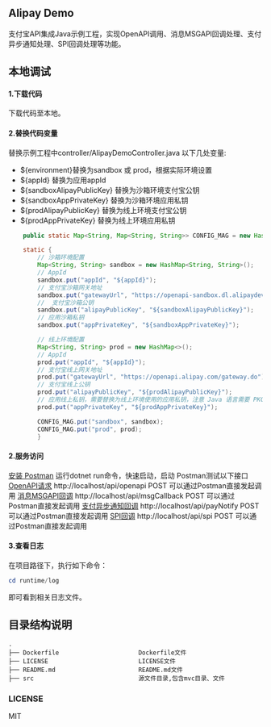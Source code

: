 ## Alipay Demo

支付宝API集成Java示例工程，实现OpenAPI调用、消息MSGAPI回调处理、支付异步通知处理、SPI回调处理等功能。

## 本地调试
#### 1.下载代码
下载代码至本地。
#### 2.替换代码变量
替换示例工程中controller/AlipayDemoController.java 以下几处变量:
* ${environment}替换为sandbox 或 prod，根据实际环境设置
* ${appId} 替换为应用appId
* ${sandboxAlipayPublicKey} 替换为沙箱环境支付宝公钥
* ${sandboxAppPrivateKey} 替换为沙箱环境应用私钥
* ${prodAlipayPublicKey} 替换为线上环境支付宝公钥
* ${prodAppPrivateKey} 替换为线上环境应用私钥
```java
    public static Map<String, Map<String, String>> CONFIG_MAG = new HashMap<String, Map<String, String>>();

    static {
        // 沙箱环境配置
        Map<String, String> sandbox = new HashMap<String, String>();
        // AppId
        sandbox.put("appId", "${appId}");
        // 支付宝沙箱网关地址
        sandbox.put("gatewayUrl", "https://openapi-sandbox.dl.alipaydev.com/gateway.do");
        //  支付宝沙箱公钥
        sandbox.put("alipayPublicKey", "${sandboxAlipayPublicKey}");
        // 应用沙箱私钥
        sandbox.put("appPrivateKey", "${sandboxAppPrivateKey}");

        // 线上环境配置
        Map<String, String> prod = new HashMap<>();
        // AppId
        prod.put("appId", "${appId}");
        // 支付宝线上网关地址
        prod.put("gatewayUrl", "https://openapi.alipay.com/gateway.do");
        // 支付宝线上公钥
        prod.put("alipayPublicKey", "${prodAlipayPublicKey}");
        // 应用线上私钥，需要替换为线上环境使用的应用私钥，注意 Java 语言需要 PKCS8 格式的密钥。
        prod.put("appPrivateKey", "${prodAppPrivateKey}");

        CONFIG_MAG.put("sandbox", sandbox);
        CONFIG_MAG.put("prod", prod);
        }
```
#### 2.服务访问
[安装 Postman](https://www.getpostman.com/downloads/)
运行dotnet run命令，快速启动，启动 Postman测试以下接口
[OpenAPI请求](http://localhost/api/openapi) http://localhost/api/openapi POST 可以通过Postman直接发起调用
[消息MSGAPI回调](http://localhost/api/msgCallback) http://localhost/api/msgCallback POST 可以通过Postman直接发起调用
[支付异步通知回调](http://localhost/api/payNotify) http://localhost/api/payNotify POST 可以通过Postman直接发起调用
[SPI回调](http://localhost/api/spi) http://localhost/api/spi POST 可以通过Postman直接发起调用
#### 3.查看日志
在项目路径下，执行如下命令：
```powershell
cd runtime/log
```
即可看到相关日志文件。

## 目录结构说明

```
.
├── Dockerfile                      Dockerfile文件
├── LICENSE                         LICENSE文件
├── README.md                       README.md文件
├── src                             源文件目录,包含mvc目录、文件
```

### LICENSE
MIT